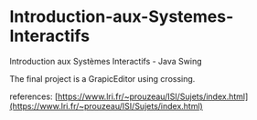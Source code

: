 # Introduction-aux-Systemes-Interactifs
Introduction aux Systèmes Interactifs - Java Swing

The final project is a GrapicEditor using crossing.

references:
[https://www.lri.fr/~prouzeau/ISI/Sujets/index.html](https://www.lri.fr/~prouzeau/ISI/Sujets/index.html)

